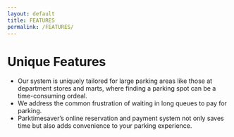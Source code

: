 ```yaml
---
layout: default
title: FEATURES
permalink: /FEATURES/
---
```


# **Unique Features**

 - Our system is uniquely tailored for large parking areas like those at department stores and marts, where finding a parking spot can be a time-consuming ordeal.
 - We address the common frustration of waiting in long queues to pay for parking.
 - Parktimesaver’s online reservation and payment system not only saves time but also adds convenience to your parking experience.

